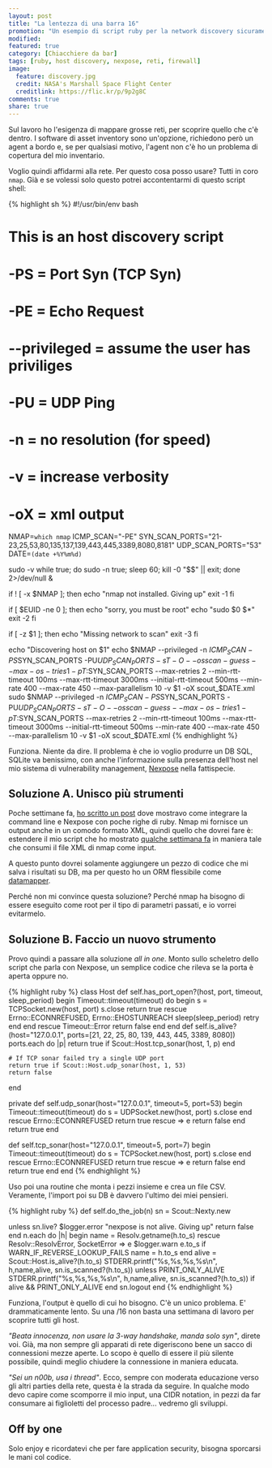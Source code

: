```yaml
---
layout: post
title: "La lentezza di una barra 16"
promotion: "Un esempio di script ruby per la network discovery sicuramente migliorabile. Vediamo come."
modified: 
featured: true
category: [Chiacchiere da bar]
tags: [ruby, host discovery, nexpose, reti, firewall]
image:
  feature: discovery.jpg
  credit: NASA's Marshall Space Flight Center
  creditlink: https://flic.kr/p/9p2g8C
comments: true
share: true
---
```


Sul lavoro ho l'esigenza di mappare grosse reti, per scoprire quello che c'è
dentro. I software di asset inventory sono un'opzione, richiedono però un agent
a bordo e, se per qualsiasi motivo, l'agent non c'è ho un problema di copertura
del mio inventario.

Voglio quindi affidarmi alla rete. Per questo cosa posso usare? Tutti in coro
`nmap`. Già e se volessi solo questo potrei accontentarmi di questo script
shell:

{% highlight sh %}
#!/usr/bin/env bash
#
# This is an host discovery script
#
#
# -PS = Port Syn (TCP Syn)
# -PE = Echo Request
# --privileged = assume the user has priviliges
# -PU = UDP Ping
# -n = no resolution (for speed)
# -v = increase verbosity
# -oX = xml output

NMAP=`which nmap`
ICMP_SCAN="-PE"
SYN_SCAN_PORTS="21-23,25,53,80,135,137,139,443,445,3389,8080,8181"
UDP_SCAN_PORTS="53"
DATE=`(date +%Y%m%d)`

sudo -v
while true; do sudo -n true; sleep 60; kill -0 "$$" || exit; done 2>/dev/null &

if ! [ -x $NMAP ]; then
  echo "nmap not installed. Giving up"
  exit -1
fi


if [ $EUID -ne 0 ]; then
  echo "sorry, you must be root"
  echo "sudo $0 $*"
  exit -2
fi

if [ -z $1 ]; then
  echo "Missing network to scan"
  exit -3
fi

echo "Discovering host on $1"
echo $NMAP --privileged -n $ICMP_SCAN -PS$SYN_SCAN_PORTS -PU$UDP_SCAN_PORTS -sT -O --osscan-guess --max-os-tries 1 -p T:$SYN_SCAN_PORTS --max-retries 2 --min-rtt-timeout 100ms --max-rtt-timeout 3000ms --initial-rtt-timeout 500ms --min-rate 400 --max-rate 450 --max-parallelism 10 -v $1 -oX scout_$DATE.xml
sudo $NMAP --privileged -n $ICMP_SCAN -PS$SYN_SCAN_PORTS -PU$UDP_SCAN_PORTS -sT -O --osscan-guess --max-os-tries 1 -p T:$SYN_SCAN_PORTS --max-retries 2 --min-rtt-timeout 100ms --max-rtt-timeout 3000ms --initial-rtt-timeout 500ms --min-rate 400 --max-rate 450 --max-parallelism 10 -v $1 -oX scout_$DATE.xml
{% endhighlight %}

Funziona. Niente da dire. Il problema è che io voglio produrre un DB SQL,
SQLite va benissimo, con anche l'informazione sulla presenza dell'host nel mio
sistema di vulnerability management,
[Nexpose](https://www.rapid7.com/products/nexpose) nella fattispecie.

## Soluzione A. Unisco più strumenti

Poche settimane fa, [ho scritto un
post]({{site.url}}/blog/cerchiamo-un-host-in-nexpose-con-ruby/) dove mostravo
come integrare la command line e Nexpose con poche righe di ruby. Nmap mi
fornisce un output anche in un comodo formato XML, quindi quello che dovrei
fare è: estendere il mio script che ho mostrato [qualche settimana
fa]({{site.url}}/blog/cerchiamo-un-host-in-nexpose-con-ruby/) in maniera tale
che consumi il file XML di nmap come input.

A questo punto dovrei solamente aggiungere un pezzo di codice che mi salva i
risultati su DB, ma per questo ho un ORM flessibile come
[datamapper](http://datamapper.org).

Perché non mi convince questa soluzione? Perché nmap ha bisogno di essere
eseguito come root per il tipo di parametri passati, e io vorrei evitarmelo.

## Soluzione B. Faccio un nuovo strumento

Provo quindi a passare alla soluzione _all in one_. Monto sullo scheletro dello
script che parla con Nexpose, un semplice codice che rileva se la porta è
aperta oppure no.

{% highlight ruby %}
class Host
  def self.has_port_open?(host, port, timeout, sleep_period)
    begin
      Timeout::timeout(timeout) do
        begin
          s = TCPSocket.new(host, port)
          s.close
          return true
        rescue Errno::ECONNREFUSED, Errno::EHOSTUNREACH
          sleep(sleep_period)
          retry
        end
      end
    rescue Timeout::Error
      return false
    end
  end
  def self.is_alive?(host="127.0.0.1", ports=[21, 22, 25, 80, 139, 443, 445, 3389, 8080])
    ports.each do |p|
      return true if Scout::Host.tcp_sonar(host, 1, p)
    end

    # If TCP sonar failed try a single UDP port
    return true if Scout::Host.udp_sonar(host, 1, 53)
    return false
  end

  private
  def self.udp_sonar(host="127.0.0.1", timeout=5, port=53)
    begin
      Timeout::timeout(timeout) do
        s = UDPSocket.new(host, port)
        s.close
      end
    rescue Errno::ECONNREFUSED
      return true
    rescue => e
      return false
    end
    return true
  end



  def self.tcp_sonar(host="127.0.0.1", timeout=5, port=7)
    begin
      Timeout::timeout(timeout) do
        s = TCPSocket.new(host, port)
        s.close
      end
    rescue Errno::ECONNREFUSED
      return true
    rescue => e
      return false
    end
    return true
  end
end
{% endhighlight %}

Uso poi una routine che monta i pezzi insieme e crea un file CSV. Veramente,
l'import poi su DB è davvero l'ultimo dei miei pensieri.

{% highlight ruby %}
def self.do_the_job(n)
  sn = Scout::Nexty.new

  unless sn.live?
    $logger.error "nexpose is not alive. Giving up"
    return false
  end
  n.each do |h|
    begin
      name = Resolv.getname(h.to_s)
    rescue Resolv::ResolvError, SocketError => e
      $logger.warn e.to_s if WARN_IF_REVERSE_LOOKUP_FAILS
      name = h.to_s
    end
    alive = Scout::Host.is_alive?(h.to_s)
    STDERR.printf("%s,%s,%s,%s\n", h,name,alive, sn.is_scanned?(h.to_s)) unless PRINT_ONLY_ALIVE
    STDERR.printf("%s,%s,%s,%s\n", h,name,alive, sn.is_scanned?(h.to_s)) if alive && PRINT_ONLY_ALIVE
  end
  sn.logout
end
{% endhighlight %}

Funziona, l'output è quello di cui ho bisogno. C'è un unico problema. E'
drammaticamente lento. Su una /16 non basta una settimana di lavoro per
scoprire tutti gli host.

_"Beata innocenza, non usare la 3-way handshake, manda solo syn"_, direte voi.
Già, ma non sempre gli apparati di rete digeriscono bene un sacco di
connessioni mezze aperte. Lo scopo è quello di essere il più silente possibile,
quindi meglio chiudere la connessione in maniera educata.

_"Sei un n00b, usa i thread"_. Ecco, sempre con moderata educazione verso gli
altri parties della rete, questa è la strada da seguire. In qualche modo devo
capire come scomporre il mio input, una CIDR notation, in pezzi da far
consumare ai figlioletti del processo padre... vedremo gli sviluppi.

## Off by one

Solo enjoy e ricordatevi che per fare application security, bisogna sporcarsi
le mani col codice.
